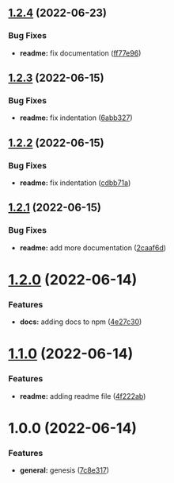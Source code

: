 ## [1.2.4](https://github.com/logeek-io/onvo-pay-js-sdk/compare/v1.2.3...v1.2.4) (2022-06-23)


### Bug Fixes

* **readme:** fix documentation ([ff77e96](https://github.com/logeek-io/onvo-pay-js-sdk/commit/ff77e9633d80d9e13bbbfcc53685c7939fae927c))

## [1.2.3](https://github.com/logeek-io/onvo-pay-js-sdk/compare/v1.2.2...v1.2.3) (2022-06-15)


### Bug Fixes

* **readme:** fix indentation ([6abb327](https://github.com/logeek-io/onvo-pay-js-sdk/commit/6abb327ffa10590c4a2db2773adf6fab4476ca03))

## [1.2.2](https://github.com/logeek-io/onvo-pay-js-sdk/compare/v1.2.1...v1.2.2) (2022-06-15)


### Bug Fixes

* **readme:** fix indentation ([cdbb71a](https://github.com/logeek-io/onvo-pay-js-sdk/commit/cdbb71a34c65ed91f58f7df2d2e5fd04a2abeb10))

## [1.2.1](https://github.com/logeek-io/onvo-pay-js-sdk/compare/v1.2.0...v1.2.1) (2022-06-15)


### Bug Fixes

* **readme:** add more documentation ([2caaf6d](https://github.com/logeek-io/onvo-pay-js-sdk/commit/2caaf6d776bf9589ce7616b78c061420698f3f18))

# [1.2.0](https://github.com/logeek-io/onvo-pay-js-sdk/compare/v1.1.0...v1.2.0) (2022-06-14)


### Features

* **docs:** adding docs to npm ([4e27c30](https://github.com/logeek-io/onvo-pay-js-sdk/commit/4e27c303e3c6f82b64fbf4e48de76e4d350e92ad))

# [1.1.0](https://github.com/logeek-io/onvo-pay-js-sdk/compare/v1.0.0...v1.1.0) (2022-06-14)


### Features

* **readme:** adding readme file ([4f222ab](https://github.com/logeek-io/onvo-pay-js-sdk/commit/4f222ab0bebedbf57b29c643a7bfc9a7b868f6cb))

# 1.0.0 (2022-06-14)


### Features

* **general:** genesis ([7c8e317](https://github.com/logeek-io/onvo-pay-js-sdk/commit/7c8e317b683b64225a705e56ff789d306c571578))
